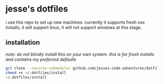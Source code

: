 # jesse's dotfiles

i use this repo to set up new machines. currently it supports fresh osx installs, it will support linux, it will not support windows at this stage.

## installation

_note: do not blindly install this on your own system. this is for fresh installs and contains my preferred defaults_

```bash
git clone --recurse-submodules github.com/jesses-code-adventures/dotfiles ~/.dotfiles
chmod +x ~/.dotfiles/install
~/.dotfiles/install
```
